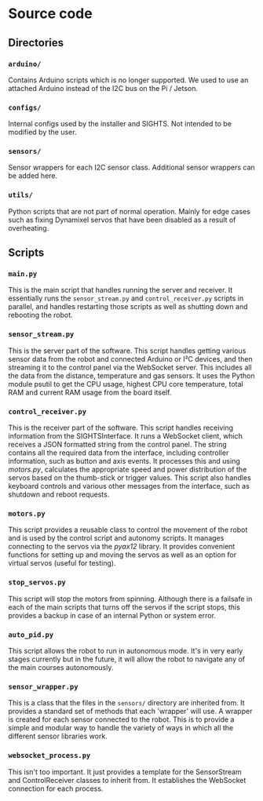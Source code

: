 # Source code

## Directories

### `arduino/`

Contains Arduino scripts which is no longer supported. We used to use an attached Arduino instead of the I2C bus on the Pi / Jetson.

### `configs/`

Internal configs used by the installer and SIGHTS. Not intended to be modified by the user.

### `sensors/`

Sensor wrappers for each I2C sensor class. Additional sensor wrappers can be added here.

### `utils/`

Python scripts that are not part of normal operation. Mainly for edge cases such as fixing Dynamixel servos that have been disabled as a result of overheating.

## Scripts

### `main.py`

This is the main script that handles running the server and receiver. It essentially runs the `sensor_stream.py` and `control_receiver.py` scripts in parallel, and handles restarting those scripts as well as shutting down and rebooting the robot.

### `sensor_stream.py`

This is the server part of the software. This script handles getting various sensor data from the robot and connected Arduino or I²C devices, and then streaming it to the control panel via the WebSocket server. This includes all the data from the distance, temperature and gas sensors. It uses the Python module psutil to get the CPU usage, highest CPU core temperature, total RAM and current RAM usage from the board itself.

### `control_receiver.py`

This is the receiver part of the software. This script handles receiving information from the SIGHTSInterface. It runs a WebSocket client, which receives a JSON formatted string from the control panel. The string contains all the required data from the interface, including controller information, such as button and axis events. It processes this and using _motors.py_, calculates the appropriate speed and power distribution of the servos based on the thumb-stick or trigger values. This script also handles keyboard controls and various other messages from the interface, such as shutdown and reboot requests.

### `motors.py`

This script provides a reusable class to control the movement of the robot and is used by the control script and autonomy scripts. It manages connecting to the servos via the _pyax12_ library. It provides convenient functions for setting up and moving the servos as well as an option for virtual servos (useful for testing).

### `stop_servos.py`

This script will stop the motors from spinning. Although there is a failsafe in each of the main scripts that turns off the servos if the script stops, this provides a backup in case of an internal Python or system error.

### `auto_pid.py`

This script allows the robot to run in autonomous mode. It's in very early stages currently but in the future, it will allow the robot to navigate any of the main courses autonomously.

### `sensor_wrapper.py`

This is a class that the files in the `sensors/` directory are inherited from. It provides a standard set of methods that each 'wrapper' will use. A wrapper is created for each sensor connected to the robot. This is to provide a simple and modular way to handle the variety of ways in which all the different sensor libraries work.

### `websocket_process.py`

This isn't too important. It just provides a template for the SensorStream and ControlReceiver classes to inherit from. It establishes the WebSocket connection for each process.